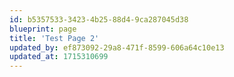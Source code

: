 ```yaml
---
id: b5357533-3423-4b25-88d4-9ca287045d38
blueprint: page
title: 'Test Page 2'
updated_by: ef873092-29a8-471f-8599-606a64c10e13
updated_at: 1715310699
---
```

